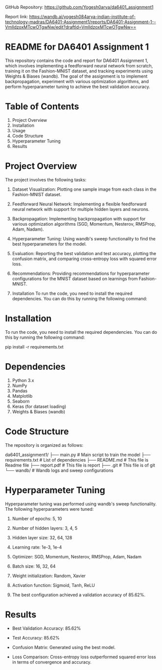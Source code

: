 GitHub Repository:
https://github.com/Yogesh0arya/da6401_assignment1

Report link: 
https://wandb.ai/yogesh084arya-indian-institute-of-technology-madras/DA6401-Assignment1/reports/DA6401-Assignment-1--VmlldzoxMTcwOTgwNw/edit?draftId=VmlldzoxMTcwOTgwNw==

# README for DA6401 Assignment 1
This repository contains the code and report for DA6401 Assignment 1, which involves implementing a feedforward neural network from scratch, training it on the Fashion-MNIST dataset, and tracking experiments using Weights & Biases (wandb). The goal of the assignment is to implement backpropagation, experiment with various optimization algorithms, and perform hyperparameter tuning to achieve the best validation accuracy.

# Table of Contents
1. Project Overview
2. Installation
3. Usage
4. Code Structure
5. Hyperparameter Tuning
6. Results

# Project Overview
The project involves the following tasks:

1. Dataset Visualization: Plotting one sample image from each class in the Fashion-MNIST dataset.

2. Feedforward Neural Network: Implementing a flexible feedforward neural network with support for multiple hidden layers and neurons.

3. Backpropagation: Implementing backpropagation with support for various optimization algorithms (SGD, Momentum, Nesterov, RMSProp, Adam, Nadam).

4. Hyperparameter Tuning: Using wandb's sweep functionality to find the best hyperparameters for the model.

5. Evaluation: Reporting the best validation and test accuracy, plotting the confusion matrix, and comparing cross-entropy loss with squared error loss.

6. Recommendations: Providing recommendations for hyperparameter configurations for the MNIST dataset based on learnings from Fashion-MNIST.

6. Installation
To run the code, you need to install the required dependencies. You can do this by running the following command:


# Installation
To run the code, you need to install the required dependencies. You can do this by running the following command:

pip install -r requirements.txt


# Dependencies
1. Python 3.x
2. NumPy
3. Pandas
4. Matplotlib
5. Seaborn
6. Keras (for dataset loading)
7. Weights & Biases (wandb)

# Code Structure
The repository is organized as follows:

da6401_assignment1/
├── main.py               # Main script to train the model
├── requirements.txt       # List of dependencies
├── README.md              # This file is Readme file
├── report.pdf             # This file is report
├── .git                   # This file is of git
└── wandb/                 # Wandb logs and sweep configurations


# Hyperparameter Tuning
Hyperparameter tuning was performed using wandb's sweep functionality. The following hyperparameters were tuned:
1. Number of epochs: 5, 10

2. Number of hidden layers: 3, 4, 5

3. Hidden layer size: 32, 64, 128

4. Learning rate: 1e-3, 1e-4

5. Optimizer: SGD, Momentum, Nesterov, RMSProp, Adam, Nadam

6. Batch size: 16, 32, 64

7. Weight initialization: Random, Xavier

8. Activation function: Sigmoid, Tanh, ReLU

9. The best configuration achieved a validation accuracy of 85.62%.

# Results
- Best Validation Accuracy: 85.62%

- Test Accuracy: 85.62%

- Confusion Matrix: Generated using the best model.

- Loss Comparison: Cross-entropy loss outperformed squared error loss in terms of convergence and accuracy.

